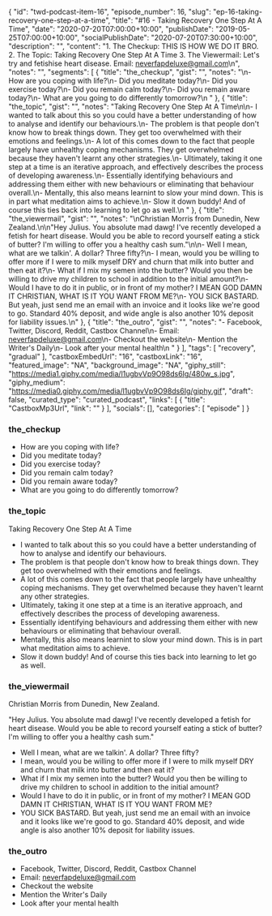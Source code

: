 {
	"id": "twd-podcast-item-16",
	"episode_number": 16,
	"slug": "ep-16-taking-recovery-one-step-at-a-time",
	"title": "#16 - Taking Recovery One Step At A Time",
	"date": "2020-07-20T07:00:00+10:00",
	"publishDate": "2019-05-25T07:00:00+10:00",
	"socialPublishDate": "2020-07-20T07:30:00+10:00",
	"description": "",
	"content": "1. The Checkup: THIS IS HOW WE DO IT BRO. 2. The Topic: Taking Recovery One Step At A Time 3. The Viewermail: Let's try and fetishise heart disease. Email: neverfapdeluxe@gmail.com\n",
	"notes": "",
	"segments": [
		{
			"title": "the_checkup",
			"gist": "",
			"notes": "\n- How are you coping with life?\n- Did you meditate today?\n- Did you exercise today?\n- Did you remain calm today?\n- Did you remain aware today?\n- What are you going to do differently tomorrow?\n      "
		},
		{
			"title": "the_topic",
			"gist": "",
			"notes": "Taking Recovery One Step At A Time\n\n- I wanted to talk about this so you could have a better understanding of how to analyse and identify our behaviours.\n- The problem is that people don't know how to break things down. They get too overwhelmed with their emotions and feelings.\n- A lot of this comes down to the fact that people largely have unhealthy coping mechanisms. They get overwhelmed because they haven't learnt any other strategies.\n- Ultimately, taking it one step at a time is an iterative approach, and effectively describes the process of developing awareness.\n- Essentially identifying behaviours and addressing them either with new behaviours or eliminating that behaviour overall.\n- Mentally, this also means learnint to slow your mind down. This is in part what meditation aims to achieve.\n- Slow it down buddy! And of course this ties back into learning to let go as well.\n      "
		},
		{
			"title": "the_viewermail",
			"gist": "",
			"notes": "\nChristian Morris from Dunedin, New Zealand.\n\n\"Hey Julius. You absolute mad dawg! I've recently developed a fetish for heart disease. Would you be able to record yourself eating a stick of butter? I'm willing to offer you a healthy cash sum.\"\n\n- Well I mean, what are we talkin'. A dollar? Three fifty?\n- I mean, would you be willing to offer more if I were to milk myself DRY and churn that milk into butter and then eat it?\n- What if I mix my semen into the butter? Would you then be willing to drive my children to school in addition to the initial amount?\n- Would I have to do it in public, or in front of my mother? I MEAN GOD DAMN IT CHRISTIAN, WHAT IS IT YOU WANT FROM ME?\n- YOU SICK BASTARD. But yeah, just send me an email with an invoice and it looks like we're good to go. Standard 40% deposit, and wide angle is also another 10% deposit for liability issues.\n"
		},
		{
			"title": "the_outro",
			"gist": "",
			"notes": "- Facebook, Twitter, Discord, Reddit, Castbox Channel\n- Email: neverfapdeluxe@gmail.com\n- Checkout the website\n- Mention the Writer's Daily\n- Look after your mental health\n      "
		}
	],
	"tags": [
		"recovery",
		"gradual"
	],
	"castboxEmbedUrl": "16",
	"castboxLink": "16",
	"featured_image": "NA",
	"background_image": "NA",
	"giphy_still": "https://media1.giphy.com/media/l1ugbvVp9O98ds6Ig/480w_s.jpg",
	"giphy_medium": "https://media0.giphy.com/media/l1ugbvVp9O98ds6Ig/giphy.gif",
	"draft": false,
	"curated_type": "curated_podcast",
	"links": [
		{
			"title": "CastboxMp3Url",
			"link": ""
		}
	],
	"socials": [],
	"categories": [
		"episode"
	]
}

### the_checkup


- How are you coping with life?
- Did you meditate today?
- Did you exercise today?
- Did you remain calm today?
- Did you remain aware today?
- What are you going to do differently tomorrow?
      
### the_topic

Taking Recovery One Step At A Time

- I wanted to talk about this so you could have a better understanding of how to analyse and identify our behaviours.
- The problem is that people don't know how to break things down. They get too overwhelmed with their emotions and feelings.
- A lot of this comes down to the fact that people largely have unhealthy coping mechanisms. They get overwhelmed because they haven't learnt any other strategies.
- Ultimately, taking it one step at a time is an iterative approach, and effectively describes the process of developing awareness.
- Essentially identifying behaviours and addressing them either with new behaviours or eliminating that behaviour overall.
- Mentally, this also means learnint to slow your mind down. This is in part what meditation aims to achieve.
- Slow it down buddy! And of course this ties back into learning to let go as well.
      
### the_viewermail


Christian Morris from Dunedin, New Zealand.

"Hey Julius. You absolute mad dawg! I've recently developed a fetish for heart disease. Would you be able to record yourself eating a stick of butter? I'm willing to offer you a healthy cash sum."

- Well I mean, what are we talkin'. A dollar? Three fifty?
- I mean, would you be willing to offer more if I were to milk myself DRY and churn that milk into butter and then eat it?
- What if I mix my semen into the butter? Would you then be willing to drive my children to school in addition to the initial amount?
- Would I have to do it in public, or in front of my mother? I MEAN GOD DAMN IT CHRISTIAN, WHAT IS IT YOU WANT FROM ME?
- YOU SICK BASTARD. But yeah, just send me an email with an invoice and it looks like we're good to go. Standard 40% deposit, and wide angle is also another 10% deposit for liability issues.

### the_outro

- Facebook, Twitter, Discord, Reddit, Castbox Channel
- Email: neverfapdeluxe@gmail.com
- Checkout the website
- Mention the Writer's Daily
- Look after your mental health
      
